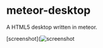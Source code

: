 meteor-desktop
==============

A HTML5 desktop written in meteor.

[screenshot](![screenshot](http://dug.im/3ddba)
